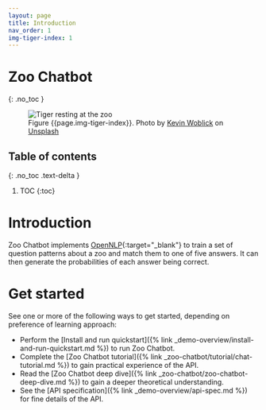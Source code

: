 ```yaml
---
layout: page
title: Introduction
nav_order: 1
img-tiger-index: 1
---
```


# Zoo Chatbot
{: .no_toc }

<figure>
<img src="{{ site.baseurl }}/assets/images/zoo.jpg" alt="Tiger resting at the zoo" />
<figcaption>Figure {{page.img-tiger-index}}. Photo by <a href="https://unsplash.com/@kovah" target="_blank">Kevin Woblick</a> on 
<a href="https://unsplash.com/photos/_54TF64ad9M" target="_blank">Unsplash</a></figcaption>
</figure>

## Table of contents
{: .no_toc .text-delta }

1. TOC
{:toc}

# Introduction

Zoo Chatbot implements [OpenNLP](https://opennlp.apache.org){:target="_blank"} to train a set of
question patterns about a zoo and match them to one of five answers. It
can then generate the probabilities of each answer being correct.

# Get started

See one or more of the following ways to get started, depending on
preference of learning approach:

* Perform the [Install and run quickstart]({% link _demo-overview/install-and-run-quickstart.md %}) to run Zoo Chatbot.
* Complete the [Zoo Chatbot tutorial]({% link _zoo-chatbot/tutorial/chat-tutorial.md %}) to gain practical experience of 
the API.
* Read the [Zoo Chatbot deep dive]({% link _zoo-chatbot/zoo-chatbot-deep-dive.md %}) to gain a deeper theoretical 
understanding.
* See the [API specification]({% link _demo-overview/api-spec.md %}) for fine details of the API.
